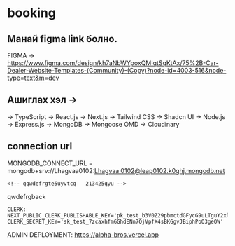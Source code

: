 # booking

## Манай figma link болно.

FIGMA -> https://www.figma.com/design/kh7aNbWYpoxQMIqtSqKtAx/75%2B-Car-Dealer-Website-Templates-(Community)-(Copy)?node-id=4003-516&node-type=text&m=dev

## Ашиглах хэл ->

-> TypeScript
-> React.js
-> Next.js
-> Tailwind CSS
-> Shadcn UI
-> Node.js
-> Express.js
-> MongoDB
-> Mongoose OMD
-> Cloudinary

## connection url

MONGODB_CONNECT_URL = mongodb+srv://Lhagvaa0102:Lhagvaa.0102@leap0102.k0ghj.mongodb.net

    <!-- qqwdefrgte5uyvtcq   213425qyu -->

qwdefrgback

```
CLERK:
NEXT_PUBLIC_CLERK_PUBLISHABLE_KEY='pk_test_b3V0Z29pbmctdGFycG9uLTguY2xlcmsuYWNjb3VudHMuZGV2JA'
CLERK_SECRET_KEY='sk_test_7zcaxhfm6GhdENn7OjVpfX4sBKGgvJBiphPoO3geOW'

```

ADMIN DEPLOYMENT: https://alpha-bros.vercel.app
